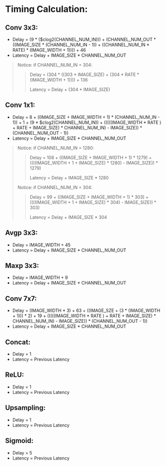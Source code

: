 # Timing Calculation:
## Conv 3x3:
+ Delay   = (9 * ($clog2(CHANNEL_NUM_IN))) + (CHANNEL_NUM_OUT * ((IMAGE_SIZE * (CHANNEL_NUM_IN - 1)) + ((CHANNEL_NUM_IN * RATE) * (IMAGE_WIDTH + 1)))) + 46
+ Latency = Delay + IMAGE_SIZE * CHANNEL_NUM_OUT

> Notice: if CHANNEL_NUM_IN = 304:
>
>> Delay   = (304 * ((303 * IMAGE_SIZE) + (304 * RATE * (IMAGE_WIDTH + 1)))) + 136
>>
>> Latency = Delay + (304 * IMAGE_SIZE)
>>

## Conv 1x1:
+ Delay   = 8 + ((IMAGE_SIZE + IMAGE_WIDTH + 1) * (CHANNEL_NUM_IN - 1)) + 1 + (9 * $clog2(CHANNEL_NUM_IN)) + (((((IMAGE_WIDTH * RATE ) + RATE + IMAGE_SIZE) * CHANNEL_NUM_IN) - IMAGE_SIZE)) * (CHANNEL_NUM_OUT - 1))
+ Latency = Delay + IMAGE_SIZE * CHANNEL_NUM_OUT

> Notice: if CHANNEL_NUM_IN = 1280:
>
>> Delay   = 108 + ((IMAGE_SIZE + IMAGE_WIDTH + 1) * 1279) + ((((IMAGE_WIDTH + 1 + IMAGE_SIZE) * 1280) - IMAGE_SIZE)) * 1279)
>>
>> Latency = Delay + IMAGE_SIZE * 1280
>>
> Notice: if CHANNEL_NUM_IN = 304:
>
>> Delay   = 99 + ((IMAGE_SIZE + IMAGE_WIDTH + 1) * 303) + ((((IMAGE_WIDTH + 1 + IMAGE_SIZE) * 304) - IMAGE_SIZE)) * 303)
>>
>> Latency = Delay + IMAGE_SIZE * 304
>>

## Avgp 3x3:
+ Delay   = IMAGE_WIDTH + 45
+ Latency = Delay + IMAGE_SIZE * CHANNEL_NUM_OUT

## Maxp 3x3:
+ Delay   = IMAGE_WIDTH + 9
+ Latency = Delay + IMAGE_SIZE * CHANNEL_NUM_OUT

## Conv 7x7:
+ Delay   = (IMAGE_WIDTH * 3) + 63 + ((IMAGE_SZE + (3 * (IMAGE_WIDTH + 1))) * 2) + 19 + (((((IMAGE_WIDTH * RATE ) + RATE + IMAGE_SIZE) * CHANNEL_NUM_IN) - IMAGE_SIZE)) * (CHANNEL_NUM_OUT - 1))
+ Latency = Delay + IMAGE_SIZE * CHANNEL_NUM_OUT

## Concat:
+ Delay   = 1
+ Latency = Previous Latency

## ReLU:
+ Delay   = 1
+ Latency = Previous Latency

## Upsampling:
+ Delay   = 1
+ Latency = Previous Latency

## Sigmoid:
+ Delay   = 5
+ Latency = Previous Latency
